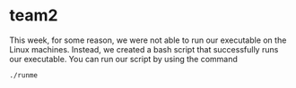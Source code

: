 # team2

This week, for some reason, we were not able to run our executable on the Linux machines. Instead, we created a bash script that successfully runs our executable. You can run our script by using the command 

`./runme` 

